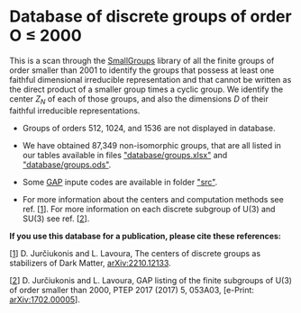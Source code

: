 # Database of discrete groups of order O ≤ 2000
This is a scan through the [SmallGroups](https://www.gap-system.org/Packages/smallgrp.html) library of all the finite groups of order smaller than 2001 to identify the groups that possess at least one faithful dimensional irreducible representation and that cannot be written as the direct product of a smaller group times a cyclic group. We identify the center $Z_N$ of each of those groups, and also the dimensions $D$ of their faithful irreducible representations.

- Groups of orders 512, 1024, and 1536 are not displayed in database.

- We have obtained 87,349 non-isomorphic groups, that are all listed in our tables available in files ["database/groups.xlsx"](https://github.com/jurciukonis/GAP-group-search/blob/main/database/groups.xlsx) and ["database/groups.ods"](https://github.com/jurciukonis/GAP-group-search/blob/main/database/groups.ods).

- Some [GAP](https://www.gap-system.org) inpute codes are available in folder ["src"](https://github.com/jurciukonis/GAP-group-search/tree/main/src).

- For more information about the centers and computation methods see ref. [[1](https://arxiv.org/abs/2210.12133)]. For more information on each discrete subgroup of U(3) and SU(3) see ref. [[2](https://arxiv.org/abs/1702.00005)].

**If you use this database for a publication, please cite these references:**

[[1](https://arxiv.org/abs/2210.12133)] D. Jurčiukonis and L. Lavoura, The centers of discrete groups as stabilizers of Dark Matter, [arXiv:2210.12133](https://arxiv.org/abs/2210.12133).

[[2](https://arxiv.org/abs/1702.00005)] D. Jurčiukonis and L. Lavoura, GAP listing of the finite subgroups of U(3) of order smaller than 2000,  PTEP 2017 (2017) 5, 053A03, [e-Print: [arXiv:1702.00005](https://arxiv.org/abs/1702.00005)].

